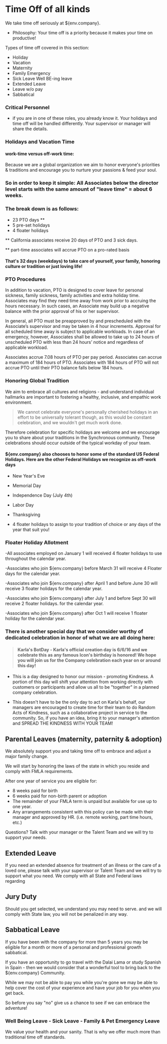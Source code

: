 # Time Off of all kinds

We take time off seriously at ${env.company}.  

- Philosophy: Your time off is a priority because it makes your time on productive!

Types of time off covered in this section:

- Holiday
- Vacation
-  Maternity
- Family Emergency
- Sick Leave Well BE-ing leave
- Extended Leave
- Leave w/o pay
- Sabbatical

### Critical Personnel
-  if you are in one of these roles, you already know it.  Your holidays and time off will be handled differently. Your supervisor or manager will share the details. 


### Holidays and Vacation Time 

#### work-time versus off-work time:
Because we are a global organization we aim to honor everyone's priorities & traditions and encourage you to nurture your passions & feed your soul. 

### So in order to keep it simple: All Associates below the director level starts with the same amount of "leave time" = about 6 weeks.

### The break down is as follows: 
- 23 PTO days ** 
- 5 pre-set holidays  
- 4 floater holidays 

** California associates receive 20 days of PTO and 3 sick days. 

** part-time associates will accrue PTO on a pro-rated basis

#### That's 32 days (weekdays) to take care of yourself, your family, honoring culture or tradition or just loving life! 

### PTO Procedures

In addition to vacation, PTO is designed to cover leave for personal sickness, family sickness, family activities and extra holiday time. Associates may find they need time away from work prior to accruing the hours necessary. In such cases, an Associate may build up a negative balance with the prior approval of his or her supervisor.

In general, all PTO must be preapproved by and prescheduled with the Associate’s supervisor and may be taken in 4 hour increments. Approval for all scheduled time away is subject to applicable workloads. In case of an emergency, however, Associates shall be allowed to take up to 24 hours of unscheduled PTO with less than 24 hours’ notice and regardless of applicable workload.

Associates accrue 7.08 hours of PTO per pay period.   Associates can accrue a maximum of 184 hours of PTO. Associates with 184 hours of PTO will not accrue PTO until their PTO balance falls below 184 hours.


### Honoring Global Tradition

We aim to embrace all cultures and religions - and understand individual hallmarks are important to fostering a healthy, inclusive, and empathic work environment. 

> We cannot celebrate everyone's personally cherished holidays in an effort to be universally tolerant though, as this would be constant celebration, and we wouldn't get much work done. 

Therefore celebration for specific holidays are welcome and we encourage you to share about your traditions in the Synchronous community.  These celebrations should occur outside of the typical workday of your team.   

#### ${env.company} also chooses to honor some of the standard US Federal Holidays.  Here are the other Federal Holidays we recognize as off-work days

* New Year's Eve 

* Memorial Day 

* Independence Day (July 4th)

* Labor Day 

* Thanksgiving

* 4 floater holidays to assign to your tradition of choice or any days of the year that suit you!

### Floater Holiday Allotment 

-All associates employed on January 1 will received 4 floater holidays to use throughout the calendar year. 

-Associates who join ${env.company} before March 31 will receive 4 Floater days for the calendar year. 

-Associates who join ${env.company} after April 1 and before June 30 will receive 3 floater holidays for the calendar year.   

-Associates who join ${env.company} after July 1 and before Sept 30 will receive 2 floater holidays. for the calendar year. 

-Associates who join ${env.company} after Oct 1 will receive 1 floater holiday for the calendar year. 

### There is another special day that we consider worthy of dedicated celebration in honor of what we are all doing here:

> #### Karla's BotDay - Karla's official creation day is 6/6/16 and we celebrate this as any famous Icon's birthday is honored!  We hope you will join us for the Company celebration each year on or around this day!

* This is a day designed to honor our mission - promoting Kindness. A portion of this day will shift your attention from working directly with customers or participants and allow us all to be "together" in a planned company celebration.  

* This doesn't have to be the only day to act on Karla's behalf, our managers are encouraged to create time for their team to do Random Acts of Kindness, such as a collaborative project in service to the community. So, if you have an idea, bring it to your manager's attention and SPREAD THE KINDNESS WITH YOUR TEAM!

## Parental Leaves (maternity, paternity & adoption) 

We absolutely support you and taking time off to embrace and adjust a major family change. 

We will start by honoring the laws of the state in which you reside and comply with FMLA requirements.   

After one year of service you are eligible for:

* 8 weeks paid for birth 
* 6 weeks paid for non-birth parent or adoption
* The remainder of your FMLA term is unpaid but available for use up to one year. 
*  Any arrangements consistent with this policy can be made with their manager and approved by HR. (i.e. remote working, part time hours, etc.)

Questions?  Talk with your manager or the Talent Team and we will try to support your needs.


## Extended Leave

If you need an extended absence for treatment of an illness or the care of a loved one, please talk with your supervisor or Talent Team and we will try to support what you need.  We comply with all State and Federal laws regarding 


## Jury Duty 

Should you get selected, we understand you may need to serve. and we will comply with State law, you will not be penalized in any way.


##  Sabbatical Leave

If you have been with the company for more than 5 years you may be eligible for a month or more of a personal and professional growth sabbatical. 

If you have an opportunity to go travel with the Dalai Lama or study Spanish in Spain - then we would consider that a wonderful tool to bring back to the ${env.company} Community. 

While we may not be able to pay you while you're gone we may be able to help cover the cost of your experience and have your job for you when you get back. 

So before you say "no" give us a chance to see if we can embrace the adventure!



### Well Being Leave - Sick Leave - Family & Pet Emergency Leave

We value your health and your sanity.  That is why we offer much more than traditional time off standards.









